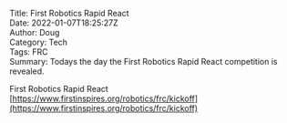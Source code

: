 Title: First Robotics Rapid React  
Date: 2022-01-07T18:25:27Z  
Author: Doug  
Category: Tech  
Tags: FRC          
Summary: Todays the day the First Robotics Rapid React competition is revealed.
  
First Robotics Rapid React  
[https://www.firstinspires.org/robotics/frc/kickoff](https://www.firstinspires.org/robotics/frc/kickoff)